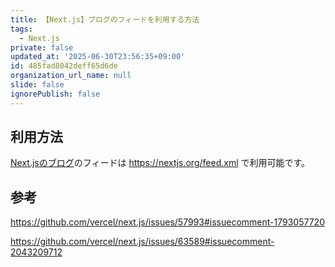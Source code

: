 ```yaml
---
title: 【Next.js】ブログのフィードを利用する方法
tags:
  - Next.js
private: false
updated_at: '2025-06-30T23:56:35+09:00'
id: 485fad8042deff65d6de
organization_url_name: null
slide: false
ignorePublish: false
---
```

## 利用方法

[Next.jsのブログ](https://nextjs.org/blog)のフィードは https://nextjs.org/feed.xml で利用可能です。

## 参考

https://github.com/vercel/next.js/issues/57993#issuecomment-1793057720

https://github.com/vercel/next.js/issues/63589#issuecomment-2043209712
